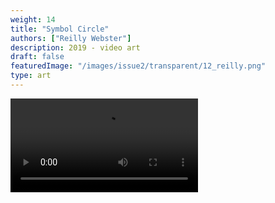 ```yaml
---
weight: 14
title: "Symbol Circle"
authors: ["Reilly Webster"]
description: 2019 - video art
draft: false
featuredImage: "/images/issue2/transparent/12_reilly.png"
type: art
---
```


<video class="video-shortcode" controls>
  <source src="/images/issue2/12_symbol_circle_reilly.mp4" type="video/mp4" />
</video>